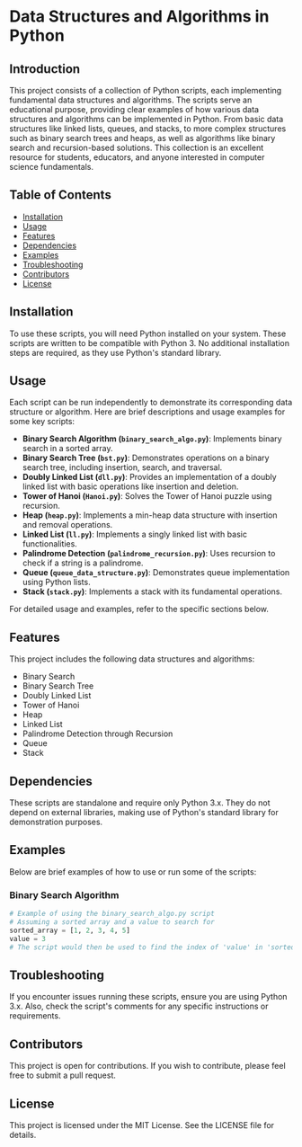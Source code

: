 # Data Structures and Algorithms in Python

## Introduction
This project consists of a collection of Python scripts, each implementing fundamental data structures and algorithms. The scripts serve an educational purpose, providing clear examples of how various data structures and algorithms can be implemented in Python. From basic data structures like linked lists, queues, and stacks, to more complex structures such as binary search trees and heaps, as well as algorithms like binary search and recursion-based solutions. This collection is an excellent resource for students, educators, and anyone interested in computer science fundamentals.

## Table of Contents
- [Installation](#installation)
- [Usage](#usage)
- [Features](#features)
- [Dependencies](#dependencies)
- [Examples](#examples)
- [Troubleshooting](#troubleshooting)
- [Contributors](#contributors)
- [License](#license)

## Installation
To use these scripts, you will need Python installed on your system. These scripts are written to be compatible with Python 3. No additional installation steps are required, as they use Python's standard library.

## Usage
Each script can be run independently to demonstrate its corresponding data structure or algorithm. Here are brief descriptions and usage examples for some key scripts:

- **Binary Search Algorithm (`binary_search_algo.py`)**: Implements binary search in a sorted array.
- **Binary Search Tree (`bst.py`)**: Demonstrates operations on a binary search tree, including insertion, search, and traversal.
- **Doubly Linked List (`dll.py`)**: Provides an implementation of a doubly linked list with basic operations like insertion and deletion.
- **Tower of Hanoi (`Hanoi.py`)**: Solves the Tower of Hanoi puzzle using recursion.
- **Heap (`heap.py`)**: Implements a min-heap data structure with insertion and removal operations.
- **Linked List (`ll.py`)**: Implements a singly linked list with basic functionalities.
- **Palindrome Detection (`palindrome_recursion.py`)**: Uses recursion to check if a string is a palindrome.
- **Queue (`queue_data_structure.py`)**: Demonstrates queue implementation using Python lists.
- **Stack (`stack.py`)**: Implements a stack with its fundamental operations.

For detailed usage and examples, refer to the specific sections below.

## Features
This project includes the following data structures and algorithms:
- Binary Search
- Binary Search Tree
- Doubly Linked List
- Tower of Hanoi
- Heap
- Linked List
- Palindrome Detection through Recursion
- Queue
- Stack

## Dependencies
These scripts are standalone and require only Python 3.x. They do not depend on external libraries, making use of Python's standard library for demonstration purposes.

## Examples
Below are brief examples of how to use or run some of the scripts:

### Binary Search Algorithm
```python
# Example of using the binary_search_algo.py script
# Assuming a sorted array and a value to search for
sorted_array = [1, 2, 3, 4, 5]
value = 3
# The script would then be used to find the index of 'value' in 'sorted_array'
````
## Troubleshooting
If you encounter issues running these scripts, ensure you are using Python 3.x. Also, check the script's comments for any specific instructions or requirements.

## Contributors
This project is open for contributions. If you wish to contribute, please feel free to submit a pull request.

## License
This project is licensed under the MIT License. See the LICENSE file for details.
